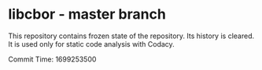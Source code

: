 # libcbor - master branch

This repository contains frozen state of the repository.
Its history is cleared. It is used only for static code
analysis with Codacy.

Commit Time: 1699253500